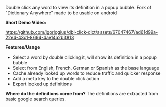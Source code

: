 Double click any word to view its definition in a popup bubble. 
Fork of "Dictionary Anywhere" made to be usable on android

<b>Short Demo Video:</b>

https://github.com/igorlogius/dbl-click-dict/assets/67047467/ad61d99a-22e4-43c1-8694-4ae14a2b3813

<b>Features/Usage</b>
<ul>
  <li>
    Select a word by double clicking it, will show its definition in a popup
    bubble
  </li>
  <li>Select from English, French, German or Spanish as the base language</li>
  <li>Cache already looked up words to reduce traffic and quicker response</li>
  <li>Add a meta key to the double click action</li>
  <li>Export looked up definitions</li>
</ul>

<b>Where do the definitions come from?</b>
The definitions are extracted from basic google search queries.

